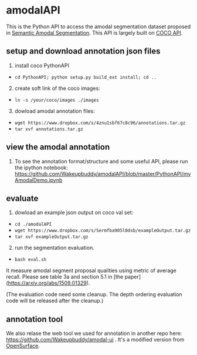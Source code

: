 # amodalAPI

This is the Python API to access the amodal segmentation dataset proposed in [Semantic Amodal Segmentation](https://arxiv.org/abs/1509.01329). This API is largely built on [COCO API](https://github.com/pdollar/coco).

## setup and download annotation json files

1. install coco PythonAPI
  * ```cd PythonAPI; python setup.py build_ext install; cd ..```

2. create soft link of the coco images:
  * ```ln -s /your/coco/images ./images```

3. dowload amodal annotation files:
  * ```wget https://www.dropbox.com/s/4znu1sbf67c8c96/annotations.tar.gz```
  * ```tar xvf annotations.tar.gz```
  


## view the amodal annotation

  1. To see the annotation format/structure and some useful API, please run the ipython notebook: 
  https://github.com/Wakeupbuddy/amodalAPI/blob/master/PythonAPI/myAmodalDemo.ipynb
  
## evaluate

1. dowload an example json output on coco val set:

  * ```cd ./amodalAPI```
  * ```wget https://www.dropbox.com/s/5ermfba905l0dsb/exampleOutput.tar.gz```
  * ```tar xvf exampleOutput.tar.gz```
  
2. run the segmentation evaluation. 
  * ```bash eval.sh```
  
  It measure amodal segment proposal qualities using metric of average recall. Please see table 3a and section 5.1 in [the paper] (https://arxiv.org/abs/1509.01329).

  (The evaluation code need some cleanup. The depth ordering evaluation code will be released after the cleanup.)
  
## annotation tool

We also relase the web tool we used for annotation in another repo here: https://github.com/Wakeupbuddy/amodal-ui . It's a modified version from [OpenSurface](https://github.com/seanbell/opensurfaces).


